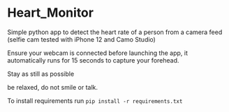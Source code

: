 # Heart_Monitor
Simple python app to detect the heart rate of a person from a camera feed (selfie cam tested with iPhone 12 and Camo Studio)


Ensure your webcam is connected before launching the app, it automatically runs for 15 seconds to capture your forehead.

Stay as still as possible

be relaxed, do not smile or talk.

To install requirements run `pip install -r requirements.txt`
